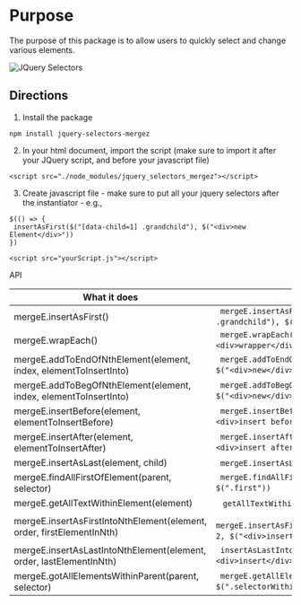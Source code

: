 # Purpose 

The purpose of this package is to allow users to quickly select and change various elements. 

![JQuery Selectors](https://dl.dropbox.com/s/py4rhrl52k8yy7n/jquery_selectors.png)

## Directions

1. Install the package 

```
npm install jquery-selectors-mergez 
```

2. In your html document, import the script (make sure to import it after your JQuery script, and before your javascript file)

```
<script src="./node_modules/jquery_selectors_mergez"></script>
```

3. Create javascript file - make sure to put all your jquery selectors after the instantiator - e.g., 

```
$(() => {
 insertAsFirst($("[data-child=1] .grandchild"), $("<div>new Element</div>"))
})
```

```
<script src="yourScript.js"></script>
```

API 

| What it does                                                          | Example                                                                                          |
| --------------------------------------------------------------------- | ------------------------------------------------------------------------------------------------ |
| mergeE.insertAsFirst()                                                | ` `  ` mergeE.insertAsFirst($("[data-child=1] .grandchild"), $("<div>new Element</div>")) `  ` ` |
| mergeE.wrapEach()                                                     | ` `  ` mergeE.wrapEach($(".dropdown > *"), $("<div>wrapper</div>")) `  ` ` |
| mergeE.addToEndOfNthElement(element, index, elementToInsertInto)      | ` `  ` mergeE.addToEndOfNthElement(".dropdown-item", 3, $("<div>new</div>")) `  ` ` |
| mergeE.addToBegOfNthElement(element, index, elementToInsertInto)      | ` `  ` mergeE.addToBegOfNthElement(".dropdown-item", 3, $("<div>new</div>")) `  ` ` |
| mergeE.insertBefore(element, elementToInsertBefore)                   | ` `  ` mergeE.insertBefore($("[data-id=1]"), $("<div>insert before other element</div>")) `  ` ` |
| mergeE.insertAfter(element, elementToInsertAfter)                     | ` `  ` mergeE.insertAfter($("[data-id=5]"), $("<div>insert after</div>")) `  ` ` |
| mergeE.insertAsLast(element, child)                                   | ` `  ` mergeE.insertAsLast($(".parent"), $(".child")) `  ` ` |
| mergeE.findAllFirstOfElement(parent, selector)                        | ` `  ` mergeE.findAllFirstOfElement($(".parent"), $(".first")) `  ` ` |
| mergeE.getAllTextWithinElement(element)                               | ` `  ` getAllTextWithinElement($(".parent")) `  ` ` |
| mergeE.insertAsFirstIntoNthElement(element, order, firstElementInNth) | ` `  ` mergeE.insertAsFirstIntoNthElement(".grandchild", 2, $("<div>insert</div>")) `  ` ` |
| mergeE.insertAsLastIntoNthElement(element, order, lastElementInNth)   | ` `  ` insertAsLastIntoNthElement(".parent", 2, $("<div>insert</div>")) `  ` ` |
| mergeE.gotAllElementsWithinParent(parent, selector)                   | ` `  ` mergeE.getAllElementsWithinParent($(".parent"), $(".selectorWithinParent")) `  ` ` |
